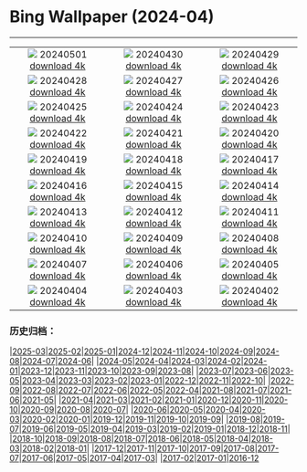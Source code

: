 # Bing Wallpaper (2024-04)
**************
| | | |
| :----: | :----: | :----: |
| ![](https://www.bing.com/th?id=OHR.HawaiianLei_FR-FR1676452706_1920x1080.jpg) 20240501 [download 4k](https://www.bing.com/th?id=OHR.HawaiianLei_FR-FR1676452706_UHD.jpg) | ![](https://www.bing.com/th?id=OHR.CheetahRain_FR-FR0543352581_1920x1080.jpg) 20240430 [download 4k](https://www.bing.com/th?id=OHR.CheetahRain_FR-FR0543352581_UHD.jpg) | ![](https://www.bing.com/th?id=OHR.TulouFujian_FR-FR9745511197_1920x1080.jpg) 20240429 [download 4k](https://www.bing.com/th?id=OHR.TulouFujian_FR-FR9745511197_UHD.jpg) |
| ![](https://www.bing.com/th?id=OHR.GuadalupeTexas_FR-FR9507308056_1920x1080.jpg) 20240428 [download 4k](https://www.bing.com/th?id=OHR.GuadalupeTexas_FR-FR9507308056_UHD.jpg) | ![](https://www.bing.com/th?id=OHR.Canigou_FR-FR9013566099_1920x1080.jpg) 20240427 [download 4k](https://www.bing.com/th?id=OHR.Canigou_FR-FR9013566099_UHD.jpg) | ![](https://www.bing.com/th?id=OHR.KalalochTree_FR-FR8329014212_1920x1080.jpg) 20240426 [download 4k](https://www.bing.com/th?id=OHR.KalalochTree_FR-FR8329014212_UHD.jpg) |
| ![](https://www.bing.com/th?id=OHR.PenguinDirections_FR-FR7724304898_1920x1080.jpg) 20240425 [download 4k](https://www.bing.com/th?id=OHR.PenguinDirections_FR-FR7724304898_UHD.jpg) | ![](https://www.bing.com/th?id=OHR.TrilliumOntario_FR-FR7322477820_1920x1080.jpg) 20240424 [download 4k](https://www.bing.com/th?id=OHR.TrilliumOntario_FR-FR7322477820_UHD.jpg) | ![](https://www.bing.com/th?id=OHR.TrinityDublin_FR-FR6932470359_1920x1080.jpg) 20240423 [download 4k](https://www.bing.com/th?id=OHR.TrinityDublin_FR-FR6932470359_UHD.jpg) |
| ![](https://www.bing.com/th?id=OHR.EarthDayTurtle_FR-FR6121121892_1920x1080.jpg) 20240422 [download 4k](https://www.bing.com/th?id=OHR.EarthDayTurtle_FR-FR6121121892_UHD.jpg) | ![](https://www.bing.com/th?id=OHR.ChauseyIslands_FR-FR2335923449_1920x1080.jpg) 20240421 [download 4k](https://www.bing.com/th?id=OHR.ChauseyIslands_FR-FR2335923449_UHD.jpg) | ![](https://www.bing.com/th?id=OHR.YellowstoneGeyser_FR-FR1968699876_1920x1080.jpg) 20240420 [download 4k](https://www.bing.com/th?id=OHR.YellowstoneGeyser_FR-FR1968699876_UHD.jpg) |
| ![](https://www.bing.com/th?id=OHR.OrkneyStones_FR-FR1638921700_1920x1080.jpg) 20240419 [download 4k](https://www.bing.com/th?id=OHR.OrkneyStones_FR-FR1638921700_UHD.jpg) | ![](https://www.bing.com/th?id=OHR.MonumentsDay_FR-FR8787138664_1920x1080.jpg) 20240418 [download 4k](https://www.bing.com/th?id=OHR.MonumentsDay_FR-FR8787138664_UHD.jpg) | ![](https://www.bing.com/th?id=OHR.SpringCub_FR-FR8522482768_1920x1080.jpg) 20240417 [download 4k](https://www.bing.com/th?id=OHR.SpringCub_FR-FR8522482768_UHD.jpg) |
| ![](https://www.bing.com/th?id=OHR.UnionSquareNYC_FR-FR8135739524_1920x1080.jpg) 20240416 [download 4k](https://www.bing.com/th?id=OHR.UnionSquareNYC_FR-FR8135739524_UHD.jpg) | ![](https://www.bing.com/th?id=OHR.RedBallBelgium_FR-FR7736092564_1920x1080.jpg) 20240415 [download 4k](https://www.bing.com/th?id=OHR.RedBallBelgium_FR-FR7736092564_UHD.jpg) | ![](https://www.bing.com/th?id=OHR.BowlingBallCali_FR-FR7572590133_1920x1080.jpg) 20240414 [download 4k](https://www.bing.com/th?id=OHR.BowlingBallCali_FR-FR7572590133_UHD.jpg) |
| ![](https://www.bing.com/th?id=OHR.LyonGastronomy_FR-FR6987706290_1920x1080.jpg) 20240413 [download 4k](https://www.bing.com/th?id=OHR.LyonGastronomy_FR-FR6987706290_UHD.jpg) | ![](https://www.bing.com/th?id=OHR.SunsetArchesNP_FR-FR6671864096_1920x1080.jpg) 20240412 [download 4k](https://www.bing.com/th?id=OHR.SunsetArchesNP_FR-FR6671864096_UHD.jpg) | ![](https://www.bing.com/th?id=OHR.DragonWaterfall_FR-FR6498141179_1920x1080.jpg) 20240411 [download 4k](https://www.bing.com/th?id=OHR.DragonWaterfall_FR-FR6498141179_UHD.jpg) |
| ![](https://www.bing.com/th?id=OHR.OwlSiblings_FR-FR6049514538_1920x1080.jpg) 20240410 [download 4k](https://www.bing.com/th?id=OHR.OwlSiblings_FR-FR6049514538_UHD.jpg) | ![](https://www.bing.com/th?id=OHR.SkagitValleyTulips_FR-FR5605427883_1920x1080.jpg) 20240409 [download 4k](https://www.bing.com/th?id=OHR.SkagitValleyTulips_FR-FR5605427883_UHD.jpg) | ![](https://www.bing.com/th?id=OHR.HedgehogMeadow_FR-FR5225927490_1920x1080.jpg) 20240408 [download 4k](https://www.bing.com/th?id=OHR.HedgehogMeadow_FR-FR5225927490_UHD.jpg) |
| ![](https://www.bing.com/th?id=OHR.BeaverDenali_FR-FR4899490419_1920x1080.jpg) 20240407 [download 4k](https://www.bing.com/th?id=OHR.BeaverDenali_FR-FR4899490419_UHD.jpg) | ![](https://www.bing.com/th?id=OHR.JapanHimeji_FR-FR4643255326_1920x1080.jpg) 20240406 [download 4k](https://www.bing.com/th?id=OHR.JapanHimeji_FR-FR4643255326_UHD.jpg) | ![](https://www.bing.com/th?id=OHR.BahamasSpace_FR-FR2737935866_1920x1080.jpg) 20240405 [download 4k](https://www.bing.com/th?id=OHR.BahamasSpace_FR-FR2737935866_UHD.jpg) |
| ![](https://www.bing.com/th?id=OHR.AntelopeBotswana_FR-FR1380338577_1920x1080.jpg) 20240404 [download 4k](https://www.bing.com/th?id=OHR.AntelopeBotswana_FR-FR1380338577_UHD.jpg) | ![](https://www.bing.com/th?id=OHR.ChambordCastle_FR-FR1183220484_1920x1080.jpg) 20240403 [download 4k](https://www.bing.com/th?id=OHR.ChambordCastle_FR-FR1183220484_UHD.jpg) | ![](https://www.bing.com/th?id=OHR.JutlandSpring_FR-FR9511410007_1920x1080.jpg) 20240402 [download 4k](https://www.bing.com/th?id=OHR.JutlandSpring_FR-FR9511410007_UHD.jpg) |

### 历史归档：

|[2025-03](2025-03/2025-03.md)|[2025-02](2025-02/2025-02.md)|[2025-01](2025-01/2025-01.md)|[2024-12](2024-12/2024-12.md)|[2024-11](2024-11/2024-11.md)|[2024-10](2024-10/2024-10.md)|[2024-09](2024-09/2024-09.md)|[2024-08](2024-08/2024-08.md)|[2024-07](2024-07/2024-07.md)|[2024-06](2024-06/2024-06.md)|
|[2024-05](2024-05/2024-05.md)|[2024-04](2024-04/2024-04.md)|[2024-03](2024-03/2024-03.md)|[2024-02](2024-02/2024-02.md)|[2024-01](2024-01/2024-01.md)|[2023-12](2023-12/2023-12.md)|[2023-11](2023-11/2023-11.md)|[2023-10](2023-10/2023-10.md)|[2023-09](2023-09/2023-09.md)|[2023-08](2023-08/2023-08.md)|
|[2023-07](2023-07/2023-07.md)|[2023-06](2023-06/2023-06.md)|[2023-05](2023-05/2023-05.md)|[2023-04](2023-04/2023-04.md)|[2023-03](2023-03/2023-03.md)|[2023-02](2023-02/2023-02.md)|[2023-01](2023-01/2023-01.md)|[2022-12](2022-12/2022-12.md)|[2022-11](2022-11/2022-11.md)|[2022-10](2022-10/2022-10.md)|
|[2022-09](2022-09/2022-09.md)|[2022-08](2022-08/2022-08.md)|[2022-07](2022-07/2022-07.md)|[2022-06](2022-06/2022-06.md)|[2022-05](2022-05/2022-05.md)|[2022-04](2022-04/2022-04.md)|[2021-08](2021-08/2021-08.md)|[2021-07](2021-07/2021-07.md)|[2021-06](2021-06/2021-06.md)|[2021-05](2021-05/2021-05.md)|
|[2021-04](2021-04/2021-04.md)|[2021-03](2021-03/2021-03.md)|[2021-02](2021-02/2021-02.md)|[2021-01](2021-01/2021-01.md)|[2020-12](2020-12/2020-12.md)|[2020-11](2020-11/2020-11.md)|[2020-10](2020-10/2020-10.md)|[2020-09](2020-09/2020-09.md)|[2020-08](2020-08/2020-08.md)|[2020-07](2020-07/2020-07.md)|
|[2020-06](2020-06/2020-06.md)|[2020-05](2020-05/2020-05.md)|[2020-04](2020-04/2020-04.md)|[2020-03](2020-03/2020-03.md)|[2020-02](2020-02/2020-02.md)|[2020-01](2020-01/2020-01.md)|[2019-12](2019-12/2019-12.md)|[2019-11](2019-11/2019-11.md)|[2019-10](2019-10/2019-10.md)|[2019-09](2019-09/2019-09.md)|
|[2019-08](2019-08/2019-08.md)|[2019-07](2019-07/2019-07.md)|[2019-06](2019-06/2019-06.md)|[2019-05](2019-05/2019-05.md)|[2019-04](2019-04/2019-04.md)|[2019-03](2019-03/2019-03.md)|[2019-02](2019-02/2019-02.md)|[2019-01](2019-01/2019-01.md)|[2018-12](2018-12/2018-12.md)|[2018-11](2018-11/2018-11.md)|
|[2018-10](2018-10/2018-10.md)|[2018-09](2018-09/2018-09.md)|[2018-08](2018-08/2018-08.md)|[2018-07](2018-07/2018-07.md)|[2018-06](2018-06/2018-06.md)|[2018-05](2018-05/2018-05.md)|[2018-04](2018-04/2018-04.md)|[2018-03](2018-03/2018-03.md)|[2018-02](2018-02/2018-02.md)|[2018-01](2018-01/2018-01.md)|
|[2017-12](2017-12/2017-12.md)|[2017-11](2017-11/2017-11.md)|[2017-10](2017-10/2017-10.md)|[2017-09](2017-09/2017-09.md)|[2017-08](2017-08/2017-08.md)|[2017-07](2017-07/2017-07.md)|[2017-06](2017-06/2017-06.md)|[2017-05](2017-05/2017-05.md)|[2017-04](2017-04/2017-04.md)|[2017-03](2017-03/2017-03.md)|
|[2017-02](2017-02/2017-02.md)|[2017-01](2017-01/2017-01.md)|[2016-12](2016-12/2016-12.md)
